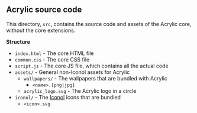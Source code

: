 
## Acrylic source code

This directory, `src`, contains the source code and assets of the Acrylic core, without the core extensions.

**Structure**
* `index.html` - The core HTML file
* `common.css` - The core CSS file
* `script.js` - The core JS file, which contains all the actual code
* `assets/` - General non-Iconol assets for Acrylic
    * `wallpapers/` - The wallpapers that are bundled with Acrylic
      * `<name>.[png|jpg]`
    * `acrylic_logo.svg` - The Acrylic logo in a circle
* `iconol/` - The [Iconol](https://commons.wikimedia.org/wiki/Iconol) icons that are bundled
  * `<icon>.svg`
